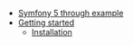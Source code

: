- [Symfony 5 through example](README.md)
- [Getting started](getting-started/index.md)
    - [Installation](getting-started/installation.md)
